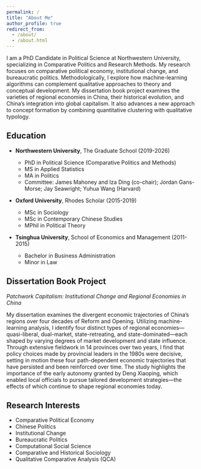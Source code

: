 ```yaml
---
permalink: /
title: "About Me"
author_profile: true
redirect_from:
  - /about/
  - /about.html
---
```


I am a PhD Candidate in Political Science at Northwestern University, specializing in Comparative Politics and Research Methods. My research focuses on comparative political economy, institutional change, and bureaucratic politics. Methodologically, I explore how machine-learning algorithms can complement qualitative approaches to theory and conceptual development. My dissertation book project examines the varieties of regional economies in China, their historical evolution, and China’s integration into global capitalism. It also advances a new approach to concept formation by combining quantitative clustering with qualitative typology.


## Education

* **Northwestern University**, The Graduate School (2019-2026)
  * PhD in Political Science (Comparative Politics and Methods)
  * MS in Applied Statistics
  * MA in Politics
  * Committee: James Mahoney and Iza Ding (co-chair); Jordan Gans-Morse; Jay Seawright; Yuhua Wang (Harvard)

* **Oxford University**, Rhodes Scholar (2015-2019)
  * MSc in Sociology
  * MSc in Contemporary Chinese Studies
  * MPhil in Political Theory

* **Tsinghua University**, School of Economics and Management (2011-2015)
  * Bachelor in Business Administration
  * Minor in Law

## Dissertation Book Project

*Patchwork Capitalism: Institutional Change and Regional Economies in China*

My dissertation examines the divergent economic trajectories of China’s regions over four decades of Reform and Opening. Utilizing machine-learning analysis, I identify four distinct types of regional economies—quasi-liberal, dual-market, state-retreating, and state-dominated—each shaped by varying degrees of market development and state influence. Through extensive fieldwork in 14 provinces over two years, I find that policy choices made by provincial leaders in the 1980s were decisive, setting in motion these four path-dependent economic trajectories that have persisted and been reinforced over time. The study highlights the importance of the early autonomy granted by Deng Xiaoping, which enabled local officials to pursue tailored development strategies—the effects of which continue to shape regional economies today.

## Research Interests

* Comparative Political Economy
* Chinese Politics
* Institutional Change
* Bureaucratic Politics
* Computational Social Science
* Comparative and Historical Sociology
* Qualitative Comparative Analysis (QCA)
